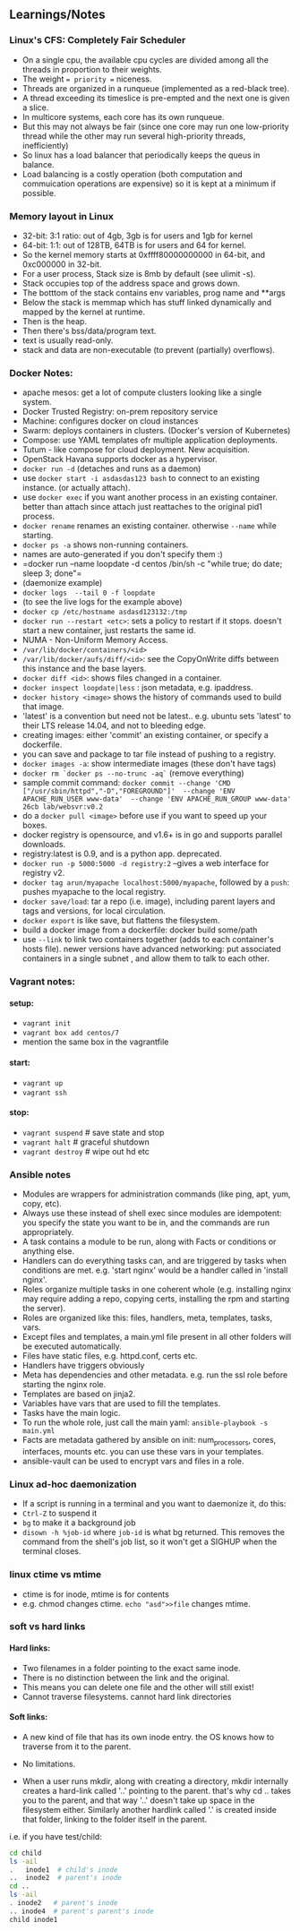 ## Learnings/Notes


### Linux's CFS: Completely Fair Scheduler

-   On a single cpu, the available cpu cycles are divided among all the
    threads in proportion to their weights.
-   The weight `= priority =` niceness.
-   Threads are organized in a runqueue (implemented as a red-black tree).
-   A thread exceeding its timeslice is pre-empted and the next one is given a slice.
-   In multicore systems, each core has its own runqueue.
-   But this may not always be fair (since one core may run one
    low-priority thread while the other may run several high-priority
    threads, inefficiently)
-   So linux has a load balancer that periodically keeps the queus in balance.
-   Load balancing is a costly operation (both computation and
    commuication operations are expensive) so it is kept at a minimum if
    possible.

### Memory layout in Linux

-   32-bit: 3:1 ratio: out of 4gb, 3gb is for users and 1gb for kernel
-   64-bit: 1:1: out of 128TB, 64TB is for users and 64 for kernel.
-   So the kernel memory starts at 0xffff80000000<snip>000 in 64-bit,
    and 0xc000000 in 32-bit.
-   For a user process, Stack size is 8mb by default (see ulimit -s).
-   Stack occupies top of the address space and grows down.
-   The botttom of the stack contains env variables, prog name and \*\*args
-   Below the stack is memmap which has stuff linked dynamically and
    mapped by the kernel at runtime.
-   Then is the heap.
-   Then there's bss/data/program text.
-   text is usually read-only.
-   stack and data are non-executable (to prevent (partially) overflows).

### Docker Notes:

-   apache mesos: get a lot of compute clusters looking like a single system.
-   Docker Trusted Registry: on-prem repository service
-   Machine: configures docker on cloud instances
-   Swarm: deploys containers in clusters. (Docker's version of Kubernetes)
-   Compose: use YAML templates ofr multiple application deployments.
-   Tutum - like compose for cloud deployment. New acquisition.
-   OpenStack Havana supports docker as a hypervisor.
-   `docker run -d` (detaches and runs as a daemon)
-   use `docker start -i asdasdas123 bash` to connect to an existing
    instance. (or actually attach).
-   use `docker exec` if you want another process in an existing
    container. better than attach since attach just reattaches to the
    original pid1 process.
-   `docker rename` renames an existing container. otherwise `--name` while starting.
-   `docker ps -a` shows non-running containers.
-   names are auto-generated if you don't specify them :)
-   =docker run &#x2013;name loopdate -d centos /bin/sh -c "while true; do date; sleep 3; done"=
-   (daemonize example)
-   `docker logs  --tail 0 -f loopdate`
-   (to see the live logs for the example above)
-   `docker cp /etc/hostname asdasd123132:/tmp`
-   `docker run --restart <etc>`: sets a policy to restart if it
    stops. doesn't start a new container, just restarts the same id.
-   NUMA - Non-Uniform Memory Access.
-   `/var/lib/docker/containers/<id>`
-   `/var/lib/docker/aufs/diff/<id>`: see the CopyOnWrite diffs between this instance and the base layers.
-   `docker diff <id>`: shows files changed in a container.
-   `docker inspect loopdate|less` : json metadata, e.g. ipaddress.
-   `docker history <image>` shows the history of commands used to build that image.
-   'latest' is a convention but need not be latest.. e.g. ubuntu sets
    'latest' to their LTS release 14.04, and not to bleeding edge.
-   creating images: either 'commit' an existing container, or specify a dockerfile.
-   you can save and package to tar file instead of pushing to a registry.
-   `docker images -a`: show intermediate images (these don't have tags)
-   `` docker rm `docker ps --no-trunc -aq` `` (remove everything)
-   sample commit command:
    `docker commit --change 'CMD ["/usr/sbin/httpd","-D","FOREGROUND"]'  --change 'ENV APACHE_RUN_USER www-data'  --change 'ENV APACHE_RUN_GROUP www-data' 26cb lab/websvr:v0.2`
-   do a `docker pull <image>` before use if you want to speed up your boxes.
-   docker registry is opensource, and v1.6+ is in go and supports parallel downloads.
-   registry:latest is 0.9, and is a python app. deprecated.
-   `docker run -p 5000:5000 -d registry:2` &#x2013;gives a web interface for registry v2.
-   `docker tag arun/myapache localhost:5000/myapache`, followed by a
    `push`: pushes myapache to the local registry.
-   `docker save/load`: tar a repo (i.e. image), including parent layers
    and tags and versions, for local circulation.
-   `docker export` is like save, but flattens the filesystem.
-   build a docker image from a dockerfile: docker build some/path
-   use `--link` to link two containers together (adds to each container's
    hosts file). newer versions have advanced networking: put associated
    containers in a single subnet , and allow them to talk to each
    other.

### Vagrant notes:

#### setup:

-   `vagrant init`
-   `vagrant box add centos/7`
-   mention the same box in the vagrantfile

#### start:

-   `vagrant up`
-   `vagrant ssh`

#### stop:

-   `vagrant suspend` # save state and stop
-   `vagrant halt` # graceful shutdown
-   `vagrant destroy` # wipe out hd etc

### Ansible notes

-   Modules are wrappers for administration commands (like ping, apt, yum, copy, etc).
-   Always use these instead of shell exec since modules are idempotent:
    you specify the state you want to be in, and the commands are run
    appropriately.
-   A task contains a module to be run, along with Facts or conditions or anything else.
-   Handlers can do everything tasks can, and are triggered by tasks
    when conditions are met. e.g. 'start nginx' would be a handler
    called in 'install nginx'.
-   Roles organize multiple tasks in one coherent whole (e.g. installing
    nginx may require adding a repo, copying certs, installing the rpm
    and starting the server).
-   Roles are organized like this: files, handlers, meta, templates, tasks, vars.
-   Except files and templates, a main.yml file present in all other
    folders will be executed automatically.
-   Files have static files, e.g. httpd.conf, certs etc.
-   Handlers have triggers obviously
-   Meta has dependencies and other metadata. e.g. run the ssl role
    before starting the nginx role.
-   Templates are based on jinja2.
-   Variables have vars that are used to fill the templates.
-   Tasks have the main logic.
-   To run the whole role, just call the main yaml: `ansible-playbook -s main.yml`
-   Facts are metadata gathered by ansible on init: num<sub>processors</sub>,
    cores, interfaces, mounts etc. you can use these vars in your
    templates.
-   ansible-vault can be used to encrypt vars and files in a role.

### Linux ad-hoc daemonization

-   If a script is running in a terminal and you want to daemonize it, do this:
-   `Ctrl-Z` to suspend it
-   `bg` to make it a background job
-   `disown -h %job-id` where `job-id` is what bg returned. This removes
    the command from the shell's job list, so it won't get a SIGHUP when
    the terminal closes.

### linux ctime vs mtime

-   ctime is for inode, mtime is for contents
-   e.g. chmod changes ctime. `echo "asd">>file` changes mtime.

### soft vs hard links

#### Hard links:

-   Two filenames in a folder pointing to the exact same inode.
-   There is no distinction between the link and the original.
-   This means you can delete one file and the other will still exist!
-   Cannot traverse filesystems. cannot hard link directories

#### Soft links:

-   A new kind of file that has its own inode entry. the OS knows how to
    traverse from it to the parent.
-   No limitations.

-   When a user runs mkdir, along with creating a directory, mkdir
    internally creates a hard-link called '..' pointing to the
    parent. that's why cd .. takes you to the parent, and that way '..'
    doesn't take up space in the filesystem either. Similarly another
    hardlink called '.' is created inside that folder, linking to the
    folder itself in the parent.

i.e. if you have test/child:

``` sh
cd child
ls -ail
.   inode1  # child's inode
..  inode2  # parent's inode
cd ..
ls -ail
. inode2   # parent's inode
.. inode4  # parent's parent's inode
child inode1
```
